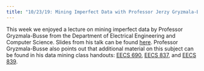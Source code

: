 ```yaml
---
title: "10/23/19: Mining Imperfect Data with Professor Jerzy Gryzmala-Busse"
---
```

This week we enjoyed a lecture on mining imperfect data by Professor Gryzmala-Busse from the Department of Electrical Engineering and Computer Science. Slides from his talk can be found [here](../../../assets/pwrpts_fall19/mining_imperfect_data.pdf). Professor Gryzmala-Busse also points out that additional material on this subject can be found in his data mining class handouts: [EECS 690](https://people.eecs.ku.edu/~jerzygb/handouts690.html), [EECS 837](https://people.eecs.ku.edu/~jerzygb/handouts837.html), and [EECS 839](https://people.eecs.ku.edu/~jerzygb/eecs839.html).
